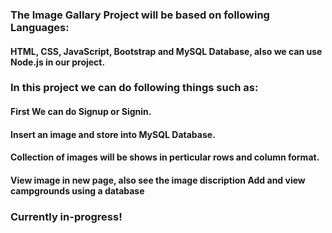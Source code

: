 ### The Image Gallary Project will be based on following Languages:

#### HTML, CSS, JavaScript, Bootstrap and MySQL Database, also we can use Node.js in our project.


### In this project we can do following things such as:

#### First We can do Signup or Signin.

#### Insert an image and store into MySQL Database.

#### Collection of images will be shows in perticular rows and column format.

#### View image in new page, also see the image discription Add and view campgrounds using a database


### Currently in-progress!
